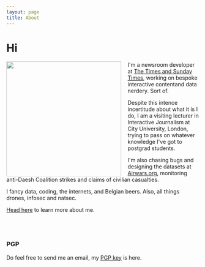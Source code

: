```yaml
---
layout: page
title: About
---
```


# Hi

<img src="https://basilesimon.fr/img/prof.jpg" width="300px" align="left" style="padding-right:1em;"/>

I'm a newsroom developer at [The Times and Sunday Times](https://thetimes.co.uk), working on bespoke interactive contentand data nerdery. Sort of.

Despite this intence incertitude about what it is I do, I am a visiting lecturer in Interactive Journalism at City University, London, trying to pass on whatever knowledge I've got to postgrad students.

I'm also chasing bugs and designing the datasets at [Airwars.org](https://airwars.org), monitoring anti-Daesh Coalition strikes and claims of civilian casualties.

I fancy data, coding, the internets, and Belgian beers. Also, all things drones, infosec and natsec.

[Head here](https://basilesimon.fr/) to learn more about me.

<br><br>

### PGP

Do feel free to send me an email, my [PGP key](https://basilesimon.fr/pgpkey.txt) is here.

